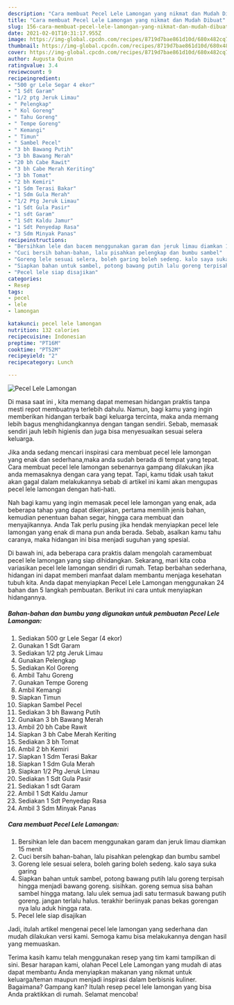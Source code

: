 ```yaml
---
description: "Cara membuat Pecel Lele Lamongan yang nikmat dan Mudah Dibuat"
title: "Cara membuat Pecel Lele Lamongan yang nikmat dan Mudah Dibuat"
slug: 156-cara-membuat-pecel-lele-lamongan-yang-nikmat-dan-mudah-dibuat
date: 2021-02-01T10:31:17.955Z
image: https://img-global.cpcdn.com/recipes/8719d7bae861d10d/680x482cq70/pecel-lele-lamongan-foto-resep-utama.jpg
thumbnail: https://img-global.cpcdn.com/recipes/8719d7bae861d10d/680x482cq70/pecel-lele-lamongan-foto-resep-utama.jpg
cover: https://img-global.cpcdn.com/recipes/8719d7bae861d10d/680x482cq70/pecel-lele-lamongan-foto-resep-utama.jpg
author: Augusta Quinn
ratingvalue: 3.4
reviewcount: 9
recipeingredient:
- "500 gr Lele Segar 4 ekor"
- "1 Sdt Garam"
- "1/2 ptg Jeruk Limau"
- " Pelengkap"
- " Kol Goreng"
- " Tahu Goreng"
- " Tempe Goreng"
- " Kemangi"
- " Timun"
- " Sambel Pecel"
- "3 bh Bawang Putih"
- "3 bh Bawang Merah"
- "20 bh Cabe Rawit"
- "3 bh Cabe Merah Keriting"
- "3 bh Tomat"
- "2 bh Kemiri"
- "1 Sdm Terasi Bakar"
- "1 Sdm Gula Merah"
- "1/2 Ptg Jeruk Limau"
- "1 Sdt Gula Pasir"
- "1 sdt Garam"
- "1 Sdt Kaldu Jamur"
- "1 Sdt Penyedap Rasa"
- "3 Sdm Minyak Panas"
recipeinstructions:
- "Bersihkan lele dan bacem menggunakan garam dan jeruk limau diamkan 15 menit"
- "Cuci bersih bahan-bahan, lalu pisahkan pelengkap dan bumbu sambel"
- "Goreng lele sesuai selera, boleh garing boleh sedeng. kalo saya suka garing"
- "Siapkan bahan untuk sambel, potong bawang putih lalu goreng terpisah hingga menjadi bawang goreng. sisihkan. goreng semua sisa bahan sambel hingga matang. lalu ulek semua jadi satu termasuk bawang putih goreng. jangan terlalu halus. terakhir beriinyak panas bekas gorengan nya lalu aduk hingga rata."
- "Pecel lele siap disajikan"
categories:
- Resep
tags:
- pecel
- lele
- lamongan

katakunci: pecel lele lamongan 
nutrition: 132 calories
recipecuisine: Indonesian
preptime: "PT16M"
cooktime: "PT52M"
recipeyield: "2"
recipecategory: Lunch

---
```



![Pecel Lele Lamongan](https://img-global.cpcdn.com/recipes/8719d7bae861d10d/680x482cq70/pecel-lele-lamongan-foto-resep-utama.jpg)

Di masa  saat ini , kita memang dapat memesan hidangan praktis tanpa mesti repot membuatnya terlebih dahulu. Namun, bagi kamu yang ingin memberikan hidangan terbaik bagi keluarga tercinta, maka anda memang lebih bagus menghidangkannya dengan tangan sendiri. Sebab, memasak sendiri jauh lebih higienis dan juga bisa menyesuaikan sesuai selera keluarga.

Jika anda sedang mencari inspirasi cara membuat pecel lele lamongan yang enak dan sederhana,maka anda sudah berada di tempat yang tepat. Cara membuat pecel lele lamongan  sebenarnya gampang dilakukan jika anda memasaknya dengan cara yang tepat. Tapi, kamu tidak usah takut akan gagal dalam melakukannya 
sebab di artikel ini kami akan mengupas pecel lele lamongan dengan hati-hati.  



Nah bagi kamu yang ingin memasak pecel lele lamongan yang enak, ada beberapa tahap yang dapat dikerjakan, pertama memilih jenis bahan, kemudian penentuan bahan segar, hingga cara membuat dan menyajikannya. Anda Tak perlu pusing jika hendak menyiapkan pecel lele lamongan yang enak di mana pun anda berada. Sebab, asalkan kamu  tahu caranya, maka hidangan ini bisa menjadi suguhan yang spesial.

Di bawah ini, ada beberapa cara praktis  dalam mengolah caramembuat pecel lele lamongan yang siap dihidangkan. Sekarang, mari kita coba variasikan pecel lele lamongan sendiri di rumah. Tetap berbahan sederhana, hidangan ini dapat memberi manfaat dalam membantu menjaga kesehatan tubuh kita. Anda dapat menyiapkan Pecel Lele Lamongan menggunakan 24 bahan dan 5 langkah pembuatan. Berikut ini cara untuk menyiapkan hidangannya.

<!--inarticleads1-->

##### Bahan-bahan dan bumbu yang digunakan untuk pembuatan Pecel Lele Lamongan:

1. Sediakan 500 gr Lele Segar (4 ekor)
1. Gunakan 1 Sdt Garam
1. Sediakan 1/2 ptg Jeruk Limau
1. Gunakan  Pelengkap
1. Sediakan  Kol Goreng
1. Ambil  Tahu Goreng
1. Gunakan  Tempe Goreng
1. Ambil  Kemangi
1. Siapkan  Timun
1. Siapkan  Sambel Pecel
1. Sediakan 3 bh Bawang Putih
1. Gunakan 3 bh Bawang Merah
1. Ambil 20 bh Cabe Rawit
1. Siapkan 3 bh Cabe Merah Keriting
1. Sediakan 3 bh Tomat
1. Ambil 2 bh Kemiri
1. Siapkan 1 Sdm Terasi Bakar
1. Siapkan 1 Sdm Gula Merah
1. Siapkan 1/2 Ptg Jeruk Limau
1. Sediakan 1 Sdt Gula Pasir
1. Sediakan 1 sdt Garam
1. Ambil 1 Sdt Kaldu Jamur
1. Sediakan 1 Sdt Penyedap Rasa
1. Ambil 3 Sdm Minyak Panas




<!--inarticleads2-->

##### Cara membuat Pecel Lele Lamongan:

1. Bersihkan lele dan bacem menggunakan garam dan jeruk limau diamkan 15 menit
1. Cuci bersih bahan-bahan, lalu pisahkan pelengkap dan bumbu sambel
1. Goreng lele sesuai selera, boleh garing boleh sedeng. kalo saya suka garing
1. Siapkan bahan untuk sambel, potong bawang putih lalu goreng terpisah hingga menjadi bawang goreng. sisihkan. goreng semua sisa bahan sambel hingga matang. lalu ulek semua jadi satu termasuk bawang putih goreng. jangan terlalu halus. terakhir beriinyak panas bekas gorengan nya lalu aduk hingga rata.
1. Pecel lele siap disajikan




Jadi, itulah artikel mengenai  pecel lele lamongan  yang sederhana dan mudah dilakukan versi kami. Semoga kamu bisa melakukannya dengan hasil yang memuaskan. 

Terima kasih kamu telah menggunakan resep yang tim kami tampilkan di sini. Besar harapan kami, olahan  Pecel Lele Lamongan yang mudah di atas dapat membantu Anda menyiapkan makanan yang nikmat untuk keluarga/teman maupun menjadi inspirasi dalam berbisnis kuliner. Bagaimana? Gampang kan? Itulah resep pecel lele lamongan yang bisa Anda praktikkan di rumah. Selamat mencoba!

